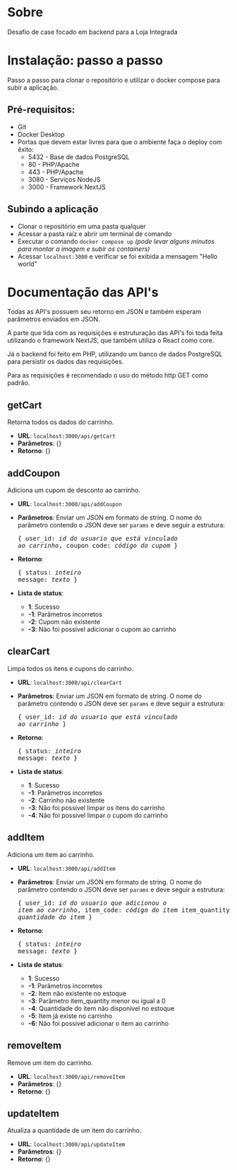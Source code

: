 # Sobre
Desafio de case focado em backend para a Loja Integrada

# Instalação: passo a passo
Passo a passo para clonar o repositório e utilizar o docker compose para subir a aplicação.

## Pré-requisitos:
- Git
- Docker Desktop
- Portas que devem estar livres para que o ambiente faça o deploy com êxito:
  - 5432 - Base de dados PostgreSQL
  - 80 - PHP/Apache
  - 443 - PHP/Apache
  - 3080 - Serviços NodeJS
  - 3000 - Framework NextJS
## Subindo a aplicação
- Clonar o repositório em uma pasta qualquer
- Acessar a pasta raíz e abrir um terminal de comando
- Executar o comando `docker compose up` _(pode levar alguns minutos para montar a imagem e subir os containers)_
- Acessar `localhost:3000` e verificar se foi exibida a mensagem "Hello world"

# Documentação das API's
Todas as API's possuem seu retorno em JSON e também esperam parâmetros enviados em JSON.

A parte que lida com as requisições e estruturação das API's foi toda feita utilizando o framework NextJS, que também utiliza o React como core.

Já o backend foi feito em PHP, utilizando um banco de dados PostgreSQL para persistir os dados das requisições.

Para as requisições é recomendado o uso do método http GET como padrão.

## getCart
Retorna todos os dados do carrinho.

- **URL**: `localhost:3000/api/getCart` 
- **Parâmetros**: {} 
- **Retorno**: {}

## addCoupon
Adiciona um cupom de desconto ao carrinho.

- **URL**: `localhost:3000/api/addCoupon`
- **Parâmetros**: Enviar um JSON em formato de string. O nome do parâmetro contendo o JSON deve ser `params` e deve seguir a estrutura: <pre>{
    user_id: _id do usuario que está vinculado ao carrinho_,
    coupon_code: _código do cupom_
}</pre>
- **Retorno**: <pre>{
    status: _inteiro_
    message: _texto_ 
}</pre>

- **Lista de status**:
  - **1**: Sucesso
  - **-1**: Parâmetros incorretos
  - **-2**: Cupom não existente
  - **-3**: Não foi possível adicionar o cupom ao carrinho

## clearCart
Limpa todos os itens e cupons do carrinho.

- **URL**: `localhost:3000/api/clearCart`
- **Parâmetros**: Enviar um JSON em formato de string. O nome do parâmetro contendo o JSON deve ser `params` e deve seguir a estrutura: <pre>{
    user_id: _id do usuario que está vinculado ao carrinho_
}</pre>
- **Retorno**: <pre>{
    status: _inteiro_
    message: _texto_ 
}</pre>

- **Lista de status**:
  - **1**: Sucesso
  - **-1**: Parâmetros incorretos
  - **-2**: Carrinho não existente
  - **-3**: Não foi possível limpar os itens do carrinho
  - **-4**: Não foi possível limpar o cupom do carrinho

## addItem
Adiciona um item ao carrinho.

- **URL**: `localhost:3000/api/addItem`
- **Parâmetros**: Enviar um JSON em formato de string. O nome do parâmetro contendo o JSON deve ser `params` e deve seguir a estrutura: <pre>{
    user_id: _id do usuario que adicionou o item ao carrinho_,
    item_code: _código do item_
    item_quantity: _quantidade do item_
}</pre>
- **Retorno**: <pre>{
    status: _inteiro_
    message: _texto_ 
}</pre>

- **Lista de status**:
  - **1**: Sucesso
  - **-1**: Parâmetros incorretos
  - **-2**: Item não existente no estoque
  - **-3**: Parâmetro item_quantity menor ou igual a 0
  - **-4**: Quantidade do item não disponível no estoque
  - **-5**: Item já existe no carrinho
  - **-6**: Não foi possível adicionar o item ao carrinho

## removeItem
Remove um item do carrinho.

- **URL**: `localhost:3000/api/removeItem`
- **Parâmetros**: {}
- **Retorno**: {}

## updateItem
Atualiza a quantidade de um item do carrinho.

- **URL**: `localhost:3000/api/updateItem`
- **Parâmetros**: {}
- **Retorno**: {}
